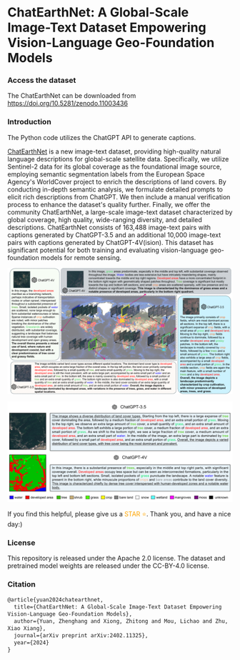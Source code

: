 # ChatEarthNet: A Global-Scale Image-Text Dataset Empowering Vision-Language Geo-Foundation Models
### Access the dataset
The ChatEarthNet can be downloaded from https://doi.org/10.5281/zenodo.11003436

### Introduction
The Python code utilizes the ChatGPT API to generate captions.

[ChatEarthNet](https://arxiv.org/abs/2402.11325) is a new image-text dataset, providing high-quality natural language descriptions for global-scale satellite data. Specifically, we utilize Sentinel-2 data for its global coverage as the foundational image source, employing semantic segmentation labels from the European Space Agency's WorldCover project to enrich the descriptions of land covers. By conducting in-depth semantic analysis, we formulate detailed prompts to elicit rich descriptions from ChatGPT. We then include a manual verification process to enhance the dataset's quality further. Finally, we offer the community ChatEarthNet, a large-scale image-text dataset characterized by global coverage, high quality, wide-ranging diversity, and detailed descriptions. ChatEarthNet consists of 163,488 image-text pairs with captions generated by ChatGPT-3.5 and an additional 10,000 image-text pairs with captions generated by ChatGPT-4V(ision). This dataset has significant potential for both training and evaluating vision-language geo-foundation models for remote sensing. 

![Example Image](https://github.com/zhu-xlab/ChatEarthNet/blob/main/dataset_vis_1.png)

![Example Image](https://github.com/zhu-xlab/ChatEarthNet/blob/main/dataset_vis_2.png)


If you find this helpful, please give us a <font color='orange'>STAR ⭐</font>. Thank you, and have a nice day:)

### License
This repository is released under the Apache 2.0 license. The dataset and pretrained model weights are released under the CC-BY-4.0 license.


### Citation
```
@article{yuan2024chatearthnet,
  title={ChatEarthNet: A Global-Scale Image-Text Dataset Empowering Vision-Language Geo-Foundation Models},
  author={Yuan, Zhenghang and Xiong, Zhitong and Mou, Lichao and Zhu, Xiao Xiang},
  journal={arXiv preprint arXiv:2402.11325},
  year={2024}
}
```
